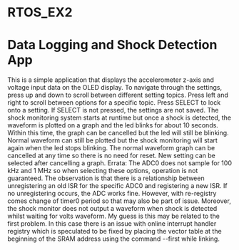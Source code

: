 RTOS_EX2
========

<h1> Data Logging and Shock Detection App </h1> 
This is a simple application that displays the accelerometer z-axis and voltage input data on the OLED display. To navigate through the settings, press up and down to scroll between different setting topics. Press left and right to scroll between options for a specific topic. Press SELECT to lock onto a setting. If SELECT is not pressed, the settings are not saved.
The shock monitoring system starts at runtime but once a shock is detected, the waveform is plotted on a graph and the led blinks for about 10 seconds. Within this time, the graph can be cancelled but the led will still be blinking. Normal waveform can still be plotted but the shock monitoring will start again when the led stops blinking.
The normal waveform graph can be cancelled at any time so there is no need for reset. New setting can be selected after cancelling a graph.
Errata:
The ADC0 does not sample for 100 kHz and 1 MHz so when selecting these options, operation is not guaranteed. The observation is that there is a relationship between unregistering an old ISR for the specific ADC0 and registering a new ISR. If no unregistering occurs, the ADC works fine. However, with re-registry comes change of timer0 period so that may also be part of issue.
Moreover, the shock monitor does not output a waveform when shock is detected whilst waiting for volts waveform. My guess is this may be related to the first problem. In this case there is an issue with online interrupt handler registry which is speculated to be fixed by placing the vector table at the beginning of the SRAM address using the command --first while linking.
